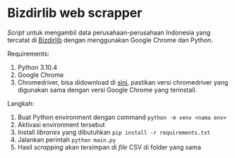 # Bizdirlib web scrapper
*Script* untuk mengambil data perusahaan-perusahaan Indonesia yang tercatat di [Bizdirlib](https://idn.bizdirlib.com) dengan menggunakan Google Chrome dan Python.

Requirements:
1. Python 3.10.4
2. Google Chrome
3. Chromedriver, bisa didownload di [sini](https://chromedriver.chromium.org/), pastikan versi chromedriver yang digunakan sama dengan versi Google Chrome yang terinstall.

Langkah:
1. Buat Python environment dengan command `python -m venv <nama env>` 
2. Aktivasi environment tersebut
3. Install *libraries*  yang dibutuhkan `pip install -r requirements.txt`
4. Jalankan perintah `python main.py`
5. Hasil *scrapping* akan tersimpan di *file* CSV di folder yang sama